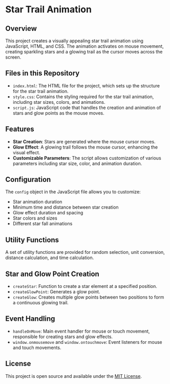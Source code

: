 # Star Trail Animation

## Overview

This project creates a visually appealing star trail animation using JavaScript, HTML, and CSS. The animation activates on mouse movement, creating sparkling stars and a glowing trail as the cursor moves across the screen.

## Files in this Repository

- `index.html`: The HTML file for the project, which sets up the structure for the star trail animation.
- `style.css`: Contains the styling required for the star trail animation, including star sizes, colors, and animations.
- `script.js`: JavaScript code that handles the creation and animation of stars and glow points as the mouse moves.

## Features

- **Star Creation**: Stars are generated where the mouse cursor moves.
- **Glow Effect**: A glowing trail follows the mouse cursor, enhancing the visual effect.
- **Customizable Parameters**: The script allows customization of various parameters including star size, color, and animation duration.

## Configuration

The `config` object in the JavaScript file allows you to customize:
- Star animation duration
- Minimum time and distance between star creation
- Glow effect duration and spacing
- Star colors and sizes
- Different star fall animations

## Utility Functions

A set of utility functions are provided for random selection, unit conversion, distance calculation, and time calculation.

## Star and Glow Point Creation

- `createStar`: Function to create a star element at a specified position.
- `createGlowPoint`: Generates a glow point.
- `createGlow`: Creates multiple glow points between two positions to form a continuous glowing trail.

## Event Handling

- `handleOnMove`: Main event handler for mouse or touch movement, responsible for creating stars and glow effects.
- `window.onmousemove` and `window.ontouchmove`: Event listeners for mouse and touch movements.

## License
This project is open source and available under the [MIT License](LICENSE).

